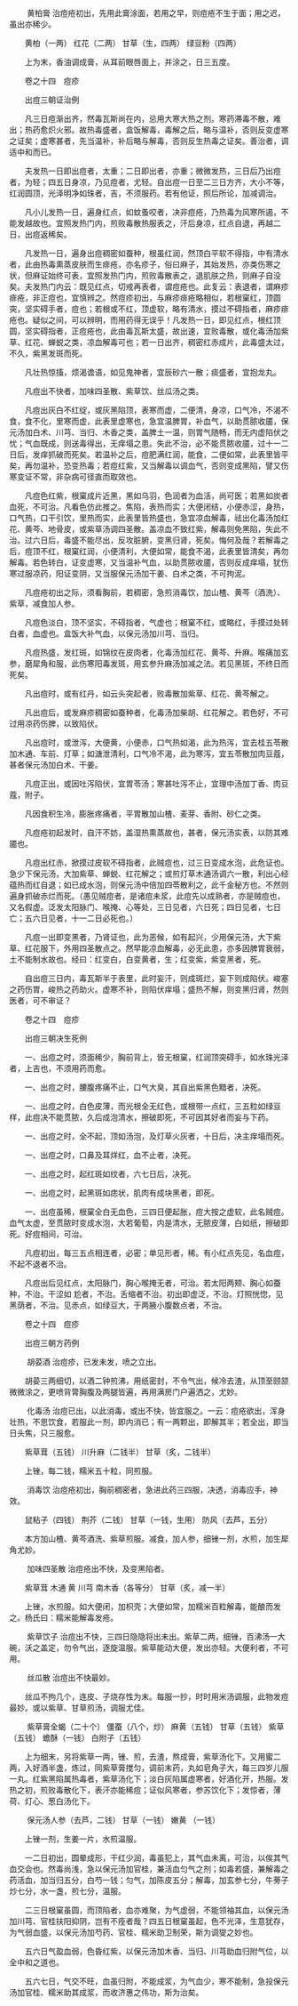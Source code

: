 <!-- { "loadSidebar": true } -->
　　 黄柏膏  治痘疮初出，先用此膏涂面，若用之早，则痘疮不生于面；用之迟，虽出亦稀少。

　　黄柏（一两） 红花（二两） 甘草（生，四两） 绿豆粉（四两）

　　上为末，香油调成膏，从耳前眼唇面上，并涂之，日三五度。

　　卷之十四　痘疹

　　出痘三朝证治例

　　凡三日痘渐出齐，然毒瓦斯尚在内，忌用大寒大热之剂。寒药滞毒不散，难出；热药愈炽火邪。故热毒盛者，盒饭解毒，毒解之后，略与温补，否则反变虚寒之证矣；虚寒甚者，先当温补，补后略与解毒，否则反生热毒之证矣。善治者，调适中和而已。

　　夫发热一日即出痘者，太重；二日即出者，亦重；微微发热，三日后乃出痘者，为轻；四五日身凉，乃见痘者，尤轻。自出痘一日至二三日方齐，大小不等，红润圆顶，光泽明净如珠者，吉，不须服药。若有他证，照后所论，加减调治。

　　凡小儿发热一日，遍身红点，如蚊蚤咬者，决非痘疮，乃热毒为风寒所遏，不能发越故也。宜照发热门内，煎败毒散热服表之，汗后身凉，红点自退，再越二日，出痘返稀矣。

　　凡发热一日，遍身出痘稠密如蚕种，根虽红润，然顶白平软不得指，中有清水者，此由热毒熏蒸皮肤而生痱疮，亦名疹子，俗曰麻子，其始发热，亦类伤寒之状，但麻证始终可表，宜照发热门内，煎败毒散表之，退肌肤之热，则麻子自没矣。夫发热门内云：既见红点，切戒再表者，谓痘疮也。此复云：表退者，谓麻疹痱疮，非正痘也，宜慎辨之。然痘疹初出，与麻疹痱疮略相似，若根窠红，顶圆突，坚实碍手者，痘也；若根或不红，顶虚软，略有清水，摸过不碍指者，麻疹痱疮也。疑似之间，可以辨明，而用药得无误乎！凡发热一日，即见红点，根红顶圆，坚实碍指者，正痘疮也，此由毒瓦斯太盛，故出速，宜败毒散，或化毒汤加紫草、红花、蝉蜕之类，凉血解毒可也；若一日出齐，稠密红赤成片，此毒盛太过，不久，紫黑发斑而死。

　　凡壮热惊搐，烦渴谵语，如见鬼神者，宜辰砂六一散；痰盛者，宜抱龙丸。

　　凡痘出不快者，加味四圣散、紫草饮、丝瓜汤之类。

　　凡痘出灰白不红绽，或灰黑陷顶，表寒而虚，二便清，身凉，口气冷，不渴不食，食不化，里寒而虚，此表里虚寒也，急宜温脾胃，补血气，以助贯脓收靥，保元汤加白术、川芎、当归、木香之类，盖脾土一温，则胃气随畅，而无内虚陷伏之忧；气血既成，则送毒得出，无痒塌之患。失此不治，必不能贯脓收靥，过十一二日后，发痒抓破而死矣。若温补之后，痘肥满红润，能食，二便如常，此表里皆平矣，再勿温补，恐变热毒；若痘红紫，又当解毒以调血气，否则变成黑陷，譬又伤寒变证不常，非杂病可径直而取效也。

　　凡痘色红紫，根窠成片近黑，黑如乌羽，色润者为血活，尚可医；若黑如炭者血死，不可治。凡看色仿此推之。焦陷，表热而实；大便闭结，小便赤涩，身热，口气热，口干引饮，里热而实，此表里皆热盛也，急宜凉血解毒，祛出化毒汤加红花、黄芩、地骨皮，或紫草汤调四圣散。盖凉血不致红紫，解毒则免黑陷，失此不治。过六日后，毒盛不能尽出，反攻脏腑，变黑归肾，死矣。悔何及哉？若解毒之后，痘顶不红，根窠红润，小便清利，大便如常，能食不渴，此表里皆清矣，再勿解毒。若色转白，证变虚寒，又当温补气血，以助贯脓收靥，否则反成痒塌，犹伤寒过服凉药，阳证变阴，又当服保元汤加干姜、白术之类，不可拘泥。

　　凡痘疮初出之际，须看胸前，若稠密，急煎消毒饮，加山楂、黄芩（酒洗）、紫草，减食加人参。

　　凡痘色淡白，顶不坚实，不碍指者，气虚也；根窠不红，或略红，手摸过处转白者，血虚也。盒饭大补气血，以保元汤加川芎、当归。

　　凡痘热盛，发红斑，如锦纹在皮肉者，化毒汤加红花、黄芩、升麻。喉痛加玄参，磨犀角和服，此伤寒阳毒发斑，用玄参升麻汤加减之法。若见黑斑，不终日而死矣。

　　凡出痘时，或有红丹，如云头突起者，败毒散加紫草、红花、黄芩解之。

　　凡出痘后，或发麻疹稠密如蚕种者，化毒汤加柴胡、红花解之。若色好，不可过用凉药伤脾，以致陷伏。

　　凡出痘时，或泄泻，大便黄，小便赤，口气热如渴，此为热泻，宜去桂五苓散加木通、车前、灯草；如溏泄清利，口气冷不渴，此为寒泻，宜五苓散加肉豆蔻，甚者保元汤加白术、干姜。

　　凡痘正出，或因吐泻陷伏，宜胃苓汤；寒甚吐泻不止，宜理中汤加丁香、肉豆蔻，附子。

　　凡因食积生冷，膨胀疼痛者，平胃散加山楂、麦芽、香附、砂仁之类。

　　凡痘疮初起发时，自汗不妨，盖湿热熏蒸故也，甚者，保元汤实表，以防其难靥也。

　　凡痘出红赤，掀摸过皮软不碍指者，此贼痘也，过三日变成水泡，此危证也。急少下保元汤，大加紫草、蝉蜕、红花解之；或煎灯草木通汤调六一散，利出心经蕴热而红自退；如已成水泡，则保元汤中倍加四苓散利之，此千金秘方也。不然则遍身抓破赤烂而死。（愚见贼痘者，是诸痘未浆，此痘先以成熟者，亦是贼痘也，又名假虚。泛发太阳脉门、喉掩、心等处，三日见者，六日死；四日见者，七日亡；五六日见者，十一二日必死也。）

　　凡痘一出即变黑者，乃肾证也，此为恶候，如有起兴，少用保元汤，大下紫草、红花服下，外用四圣散点之。然早能凉血解毒，必无此患，亦多因脾胃衰弱，土不能制水故也。经曰：红变白，白变黄者，生；红变紫，紫变黑者，死。

　　自出痘三日内，毒瓦斯半于表里，此时妄汗，则成斑烂，妄下则成陷伏。峻塞之药伤胃，峻热之药助火。虚寒不补，则陷伏痒塌；盛热不解，则变黑归肾，然则医者，可不审证？

　　卷之十四　痘疹

　　出痘三朝决生死例

　　一、出痘之时，须面稀少，胸前背上，皆无根窠，红润顶突碍手，如水珠光泽者，上吉也，不须用药而愈。

　　一、出痘之时，腰腹疼痛不止，口气大臭，其自出紫黑色黯者，决死。

　　一、出痘之时，白色皮薄，而光根全无红色，或根带一点红，三五粒如绿豆样，此痘决不能贯脓，久后成泡清水，擦破即死，不可因其好者而妄与下药。

　　一、出痘之时，全不起，顶如汤泡，及灯草火灰者，十日后，决主痒塌而死。

　　一、出痘之时，口鼻及耳烊红，血不止者，决死。

　　一、出痘之时，起红斑如纹者，六七日后，决死。

　　一、出痘之时，起黑斑如痣状，肌肉有成块黑者，即死。

　　一、出痘虽稀，根窠全白无血色，三四日便起胀，痘大按之虚软，此名贼痘。血气太虚，至贯脓时变成水泡，大若葡萄，内是清水，无脓皮薄，白如纸，擦破即死。好痘相间，可治。

　　凡痘初出，每三五点相连者，必密；单见形者，稀。有小红点先见，名血痘，不起不退者不治。

　　凡痘出后见红点，太阳脉门，胸心喉掩无者，可治。若太阳两颊、胸心如蚕种，不治。干涩如 尬者，不治。舌缩者不治。初出即虚泛，不治。灯照恍惚，见黑荫者，不治。见赤点，如绿豆大，于两腋小腹数点者，不治。

　　卷之十四　痘疹

　　出痘三朝方药例

　　 胡荽酒  治痘疹，已发未发，喷之立出。

　　胡荽三两细切，以酒二钟煎沸，用纸密封，不令气出，候冷去渣，从顶至颐颔微微涂之，更喷背膂胸腹及两腿皆遍，再用满房门户遍洒之，尤妙。

　　 化毒汤  治痘已出，以此消毒，或出不快，皆宜服之。一云：痘疮欲出，浑身壮热，不思饮食，若服此一剂，即内消已；有一两颗出，即解其半；若全出，即当日头焦，只三服愈。

　　紫草茸（五钱） 川升麻（二钱半） 甘草（炙，二钱半）

　　上锉，每二钱，糯米五十粒，同煎服。

　　 消毒饮  治痘疮初出，胸前稠密者，急进此药三四服，决透，消毒应手，神效。

　　鼠粘子（四钱） 荆芥（二钱） 甘草（一钱，生用） 防风（去芦，五分）

　　本方加山楂、黄芩酒洗、紫草煎服。减食，加人参，细锉一剂，水煎，加生犀角尤妙。

　　 加味四圣散  治痘疮出不快，及变黑陷者。

　　紫草茸 木通 黄 川芎 南木香（各等分） 甘草（炙，减一半）

　　上锉，水煎服。如大便闭，加枳壳；大便如常，加糯米百粒解毒，能酿而发之。杨氏曰：糯米能解毒发疮。

　　 紫草饮子  治痘出不快，三四日隐隐将出未出。紫草二两，细锉，百沸汤一大碗，沃之盖定，勿令气出，逐旋温服。紫草能动大便，发出亦轻。大便利者，不可用。

　　 丝瓜散  治痘出不快最妙。

　　丝瓜不拘几个，连皮、子烧存性为末。每服一抄，时时用米汤调服，此物发痘最妙。或以紫草、甘草煎汤，调服尤佳。

　　 紫草膏全蝎（二十个） 僵蚕（八个，炒） 麻黄（五钱） 甘草（五钱） 紫草（五钱） 蟾酥（一钱） 白附子（五钱）

　　上为细末，另将紫草一两，锉、煎，去渣，熬成膏，紫草汤化下。又用蜜二两，入好酒半盏，炼过，同紫草膏搅匀，调前末药，丸如皂角子大，每三四岁儿服一丸。红紫黑陷属热毒者，紫草汤化下；淡白灰陷属虚寒者，好酒化开，热服。发热之初，煎败毒散化下，表汗亦能稀痘；证似风寒者，参苏饮化下；发惊者，薄荷、灯心、葱白汤化下。

　　 保元汤人参（去芦，二钱） 甘草（一钱） 嫩黄 （一钱）

　　上锉一剂，生姜一片，水煎温服。

　　一二日初出，圆晕成形，干红少润，毒虽犯上，其气血未离，可治，以俟其气血交会也。然毒尚浅，急以保元汤加官桂，兼活血匀气之剂；如毒若盛，兼解毒之药活血，加当归五分，白芍一钱；匀气，加陈皮五分；解毒，加玄参七分，牛蒡子炒七分，水一盏，煎七分，温服。

　　二三日根窠虽圆，而顶陷者，血亦难聚，为气虚弱，不能领袖其血，以保元汤加川芎、官桂扶阳抑阴，岂有不痊者哉？四五日根窠虽起，色不光泽，生意犹存，为气弱血盛，以保元汤加芍药、官桂、糯米助卫制荣，斯为调燮之妙也。

　　五六日气盈血弱，色昏红紫，以保元汤加木香、当归、川芎助血归附气位，以全中和之道也。

　　五六七日，气交不旺，血虽归附，不能成浆，为气血少，寒不能制，急投保元汤加官桂、糯米助其成浆，而收济惠之伟功，斯为治矣。


